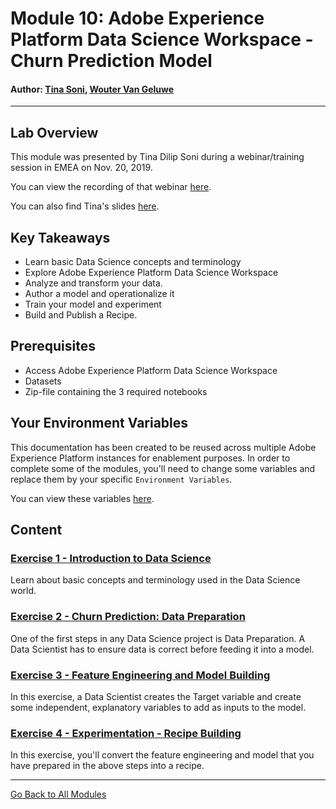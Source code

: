# Module 10: Adobe Experience Platform Data Science Workspace - Churn Prediction Model

#### Author: [Tina Soni](https://www.linkedin.com/in/tinadsoni/), [Wouter Van Geluwe](https://www.linkedin.com/in/woutervangeluwe/)

---

## Lab Overview

This module was presented by Tina Dilip Soni during a webinar/training session in EMEA on Nov. 20, 2019. 

You can view the recording of that webinar [here](https://bluejeans.com/playback/s/80gVAzgKeGkkBQlDzHzTXuo0mEPqIlPuSttpvG1jMYslb4OP1Key7QnkBRBMzNqO).

You can also find Tina's slides [here](./resources/DataScienceWorkspaceSession.pdf).

## Key Takeaways

* Learn basic Data Science concepts and terminology
* Explore Adobe Experience Platform Data Science Workspace
* Analyze and transform your data.
* Author a model and operationalize it
* Train your model and experiment
* Build and Publish a Recipe.

## Prerequisites

* Access Adobe Experience Platform Data Science Workspace
* Datasets 
* Zip-file containing the 3 required notebooks

## Your Environment Variables

This documentation has been created to be reused across multiple Adobe Experience Platform instances for enablement purposes.
In order to complete some of the modules, you'll need to change some variables and replace them by your specific ``Environment Variables``.

You can view these variables [here](../../environment.md).

## Content

### [Exercise 1 - Introduction to Data Science](./ex1.md)

Learn about basic concepts and terminology used in the Data Science world.

### [Exercise 2 - Churn Prediction: Data Preparation](./ex2.md)

One of the first steps in any Data Science project is Data Preparation. A Data Scientist has to ensure data is correct before feeding it into a model.

### [Exercise 3 - Feature Engineering and Model Building](./ex3.md)

In this exercise, a Data Scientist creates the Target variable and create some independent, explanatory variables to add as inputs to the model. 

### [Exercise 4 - Experimentation - Recipe Building](./ex4.md)

In this exercise, you'll convert the feature engineering and model that you have prepared in the above steps into a recipe.

---

[Go Back to All Modules](../../README.md)

